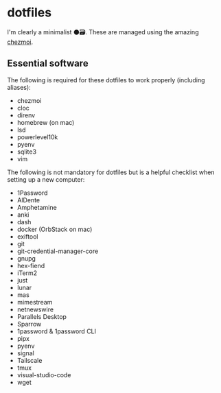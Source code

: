 # dotfiles

I'm clearly a minimalist ⚫️🗃. These are managed using the amazing [chezmoi](https://www.chezmoi.io).

## Essential software

The following is required for these dotfiles to work properly (including aliases):

- chezmoi
- cloc
- direnv
- homebrew (on mac)
- lsd
- powerlevel10k
- pyenv
- sqlite3
- vim

The following is not mandatory for dotfiles but is a helpful checklist when setting up a new computer:

- 1Password
- AlDente
- Amphetamine
- anki
- dash
- docker (OrbStack on mac)
- exiftool
- git
- git-credential-manager-core
- gnupg
- hex-fiend
- iTerm2
- just
- lunar
- mas
- mimestream
- netnewswire
- Parallels Desktop
- Sparrow
- 1password & 1password CLI
- pipx
- pyenv
- signal
- Tailscale
- tmux
- visual-studio-code
- wget
